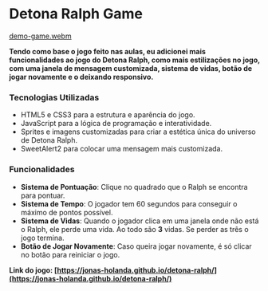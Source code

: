 # Detona Ralph Game


[demo-game.webm](https://github.com/jonas-holanda/detona-ralph/assets/138180385/e2797f7a-1b2e-4eee-aada-c9c5319a4f03)


**Tendo como base o jogo feito nas aulas, eu adicionei mais funcionalidades ao jogo do Detona Ralph, como mais estilizações no jogo, com uma janela de mensagem customizada, sistema de vidas, botão de jogar novamente e o deixando responsivo.**

### Tecnologias Utilizadas

- HTML5 e CSS3 para a estrutura e aparência do jogo.
- JavaScript para a lógica de programação e interatividade.
- Sprites e imagens customizadas para criar a estética única do universo de Detona Ralph.
- SweetAlert2 para colocar uma mensagem mais customizada.

### Funcionalidades

- **Sistema de Pontuação**: Clique no quadrado que o Ralph se encontra para pontuar.
- **Sistema de Tempo**: O jogador tem 60 segundos para conseguir o máximo de pontos possível.
- **Sistema de Vidas**: Quando o jogador clica em uma janela onde não está o Ralph, ele perde uma vida. Ao todo são **3** vidas. Se perder as três o jogo termina.
- **Botão de Jogar Novamente**: Caso queira jogar novamente, é só clicar no botão para reiniciar o jogo.

**Link do jogo: [https://jonas-holanda.github.io/detona-ralph/](https://jonas-holanda.github.io/detona-ralph/)**
